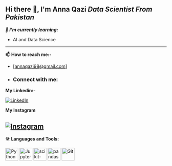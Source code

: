 ###
Hi there 👋, I'm Anna Qazi
*Data Scientist From Pakistan*
---
***🌱 I'm currently learning:***
 * AI and Data Science
---
**📫 How to reach me:-**
* [annaqazi98@gmail.com]

* ### Connect with me:

**My Linkedin:-**

[![LinkedIn](https://img.shields.io/badge/LinkedIn-%230077B5.svg?&style=for-the-badge&logo=linkedin&logoColor=white)](https://www.linkedin.com/in/anna-qazi-48971336b?utm_source=share&utm_campaign=share_via&utm_content=profile&utm_medium=android_app)

**My Instagram**

[![Instagram](https://img.shields.io/badge/Instagram-%23E4405F.svg?&style=for-the-badge&logo=instagram&logoColor=white)](https://www.instagram.com/anna._q/)
---
🛠️ **Languages and Tools:**  

<p align="left">
<!-- Python -->
<img src="https://cdn.jsdelivr.net/gh/devicons/devicon/icons/python/python-original.svg" height="40" alt="Python" />

<!-- Jupyter -->
<img src="https://cdn.jsdelivr.net/gh/devicons/devicon/icons/jupyter/jupyter-original.svg" height="40" alt="Jupyter" />

<!-- scikit-learn -->
<img src="https://cdn.jsdelivr.net/gh/devicons/devicon/icons/scikitlearn/scikitlearn-original.svg" height="40" alt="scikit-learn" />

<!-- pandas -->
<img src="https://cdn.jsdelivr.net/gh/devicons/devicon/icons/pandas/pandas-original.svg" height="40" alt="pandas" />
  
<!-- Git -->
<img src="https://cdn.jsdelivr.net/gh/devicons/devicon/icons/git/git-original.svg" height="40" alt="Git" />
  
</p>
